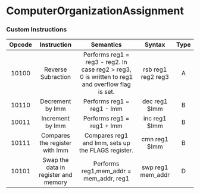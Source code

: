 # ComputerOrganizationAssignment

### Custom Instructions 
| Opcode | Instruction | Semantics | Syntax | Type |
|:------:|:-----------:|:---------:|:------:|:----:|
| 10100  | Reverse Subraction | Performs reg1 = reg3 - reg2. In case reg2 > reg3, 0 is written to reg1 and overflow flag is set. | rsb reg1 reg2 reg3 | A |
| 10110  | Decrement by Imm | Performs reg1 = reg1 - Imm| dec reg1 $Imm | B |
| 10011  | Increment by Imm | Performs reg1 = reg1 + Imm | inc reg1 $Imm | B |
| 10111  | Compares the register with Imm | Compares reg1 and Imm, sets up the FLAGS register.| cmn reg1 $Imm | B |
| 10101  | Swap the data in register and memory | Performs reg1,mem_addr = mem_addr, reg1 | swp reg1 mem_addr | D |